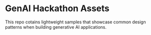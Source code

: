 # GenAI Hackathon Assets

This repo cotains lightweight samples that showcase common design patterns when building generative AI applications.
